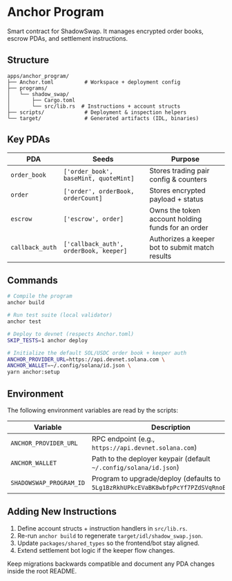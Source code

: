 # Anchor Program

Smart contract for ShadowSwap. It manages encrypted order books, escrow PDAs, and settlement instructions.

## Structure

```
apps/anchor_program/
├── Anchor.toml          # Workspace + deployment config
├── programs/
│   └── shadow_swap/
│       ├── Cargo.toml
│       └── src/lib.rs  # Instructions + account structs
├── scripts/             # Deployment & inspection helpers
└── target/              # Generated artifacts (IDL, binaries)
```

## Key PDAs

| PDA | Seeds | Purpose |
| --- | --- | --- |
| `order_book` | `['order_book', baseMint, quoteMint]` | Stores trading pair config & counters |
| `order` | `['order', orderBook, orderCount]` | Stores encrypted payload + status |
| `escrow` | `['escrow', order]` | Owns the token account holding funds for an order |
| `callback_auth` | `['callback_auth', orderBook, keeper]` | Authorizes a keeper bot to submit match results |

## Commands

```bash
# Compile the program
anchor build

# Run test suite (local validator)
anchor test

# Deploy to devnet (respects Anchor.toml)
SKIP_TESTS=1 anchor deploy

# Initialize the default SOL/USDC order book + keeper auth
ANCHOR_PROVIDER_URL=https://api.devnet.solana.com \
ANCHOR_WALLET=~/.config/solana/id.json \
yarn anchor:setup
```

## Environment

The following environment variables are read by the scripts:

| Variable | Description |
| --- | --- |
| `ANCHOR_PROVIDER_URL` | RPC endpoint (e.g., `https://api.devnet.solana.com`) |
| `ANCHOR_WALLET` | Path to the deployer keypair (default `~/.config/solana/id.json`) |
| `SHADOWSWAP_PROGRAM_ID` | Program to upgrade/deploy (defaults to `5Lg1BzRkhUPkcEVaBK8wbfpPcYf7PZdSVqRnoBv597wt`) |

## Adding New Instructions

1. Define account structs + instruction handlers in `src/lib.rs`.
2. Re-run `anchor build` to regenerate `target/idl/shadow_swap.json`.
3. Update `packages/shared_types` so the frontend/bot stay aligned.
4. Extend settlement bot logic if the keeper flow changes.

Keep migrations backwards compatible and document any PDA changes inside the root README.
